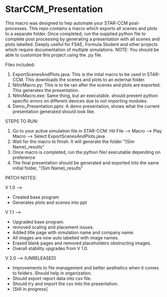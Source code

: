 # StarCCM_Presentation
This macro was designed to hep automate your STAR-CCM post-processes. This repo contains a macro which exports all scenes and plots to a separate folder. Once completed, run the supplied python file to complete post processing by generating a presentation with all scenes and plots labelled. Deeply useful for FSAE, Formula Student and other projects which require documentation of multiple simulations.
NOTE: You should be able to customize this project using the .py file.

Files included:
1. ExportScenesAndPlots.java: This is the inital macro to be used in STAR-CCM. This downloads the scenes and plots to an external folder.
2. NitroMacro.py: This is to be ran after the scenes and plots are exported. This generates the presentation.
3. NitroMacro.exe: Same thing, but an executable. should prevent python specific errors on different devices due to not importing modules.
4. Demo_Presentation.pptx: A demo presentation, shows what the current presentation generated should look like.

STEPS TO RUN:
1. Go to your active simulation file in STAR-CCM. Hit File --> Macro --> Play Macro --> Select ExportScenesAndPlots.java
2. Wait for the macro to finish. It will generate the folder "(Sim Name)_results"
3. Once macro is completed, run the python file/ executable depending on preference
4. The final presentation should be generated and exported into the same initial folder, "(Sim Name)_results"

PATCH NOTES:

V 1.0 -->
- Created base program
- Generates plots and scenes into ppt
  
V 1.1 --> 
- Upgraded base program.
- removed scaling and placement issues.
- Added title page with simulation name and company name.
- All images are now auto labelled with image names.
- Erased blank pages and removed placeholders obstructing images.
- Overall stability upgrades from V 1.0.

V 2.0 --> (UNRELEASED)
- Improvements to file management and better aesthetics when it comes to folders. Should help in organization.
- Should export report data into csv file.
- Should try and import the csv into the presentation.
- [Still in progress]
